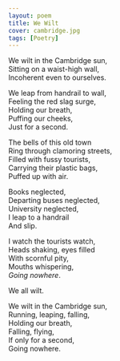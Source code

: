 ```yaml
---
layout: poem
title: We Wilt
cover: cambridge.jpg
tags: [Poetry]
---
```


We wilt in the Cambridge sun,  
Sitting on a waist-high wall,  
Incoherent even to ourselves.  

We leap from handrail to wall,  
Feeling the red slag surge,  
Holding our breath,  
Puffing our cheeks,  
Just for a second.  

The bells of this old town  
Ring through clamoring streets,  
Filled with fussy tourists,  
Carrying their plastic bags,  
Puffed up with air.  

Books neglected,  
Departing buses neglected,  
University neglected,  
I leap to a handrail  
And slip.  

I watch the tourists watch,  
Heads shaking, eyes filled  
With scornful pity,  
Mouths whispering,  
_Going nowhere_.  

We all wilt.  

We wilt in the Cambridge sun,  
Running, leaping, falling,  
Holding our breath,  
Falling, flying,  
If only for a second,  
Going nowhere.